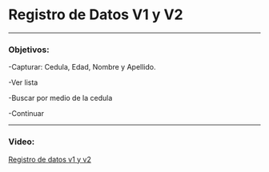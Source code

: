 #  Registro de Datos V1 y V2
___  
###  Objetivos:
-Capturar: Cedula, Edad, Nombre y Apellido.

-Ver lista

-Buscar por medio de la cedula

-Continuar 
    
___  
### Video:
[Registro de datos v1 y v2](https://youtu.be/RonJuJvH-Yk)
